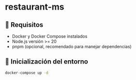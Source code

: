 # restaurant-ms

## 🧱 Requisitos

- Docker y Docker Compose instalados
- Node.js versión >= 20
- pnpm (opcional, recomendado para manejar dependencias)

## 🚀 Inicialización del entorno

```bash
docker-compose up -d